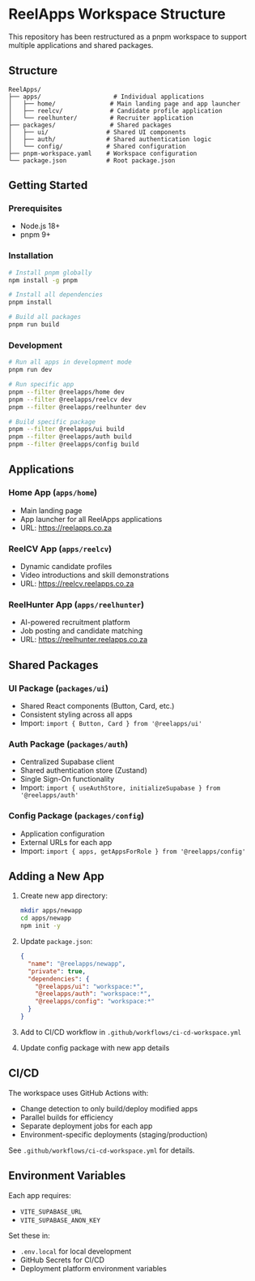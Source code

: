 # ReelApps Workspace Structure

This repository has been restructured as a pnpm workspace to support multiple applications and shared packages.

## Structure

```
ReelApps/
├── apps/                    # Individual applications
│   ├── home/               # Main landing page and app launcher
│   ├── reelcv/             # Candidate profile application
│   └── reelhunter/         # Recruiter application
├── packages/               # Shared packages
│   ├── ui/                # Shared UI components
│   ├── auth/              # Shared authentication logic
│   └── config/            # Shared configuration
├── pnpm-workspace.yaml    # Workspace configuration
└── package.json           # Root package.json
```

## Getting Started

### Prerequisites
- Node.js 18+
- pnpm 9+

### Installation

```bash
# Install pnpm globally
npm install -g pnpm

# Install all dependencies
pnpm install

# Build all packages
pnpm run build
```

### Development

```bash
# Run all apps in development mode
pnpm run dev

# Run specific app
pnpm --filter @reelapps/home dev
pnpm --filter @reelapps/reelcv dev
pnpm --filter @reelapps/reelhunter dev

# Build specific package
pnpm --filter @reelapps/ui build
pnpm --filter @reelapps/auth build
pnpm --filter @reelapps/config build
```

## Applications

### Home App (`apps/home`)
- Main landing page
- App launcher for all ReelApps applications
- URL: https://reelapps.co.za

### ReelCV App (`apps/reelcv`)
- Dynamic candidate profiles
- Video introductions and skill demonstrations
- URL: https://reelcv.reelapps.co.za

### ReelHunter App (`apps/reelhunter`)
- AI-powered recruitment platform
- Job posting and candidate matching
- URL: https://reelhunter.reelapps.co.za

## Shared Packages

### UI Package (`packages/ui`)
- Shared React components (Button, Card, etc.)
- Consistent styling across all apps
- Import: `import { Button, Card } from '@reelapps/ui'`

### Auth Package (`packages/auth`)
- Centralized Supabase client
- Shared authentication store (Zustand)
- Single Sign-On functionality
- Import: `import { useAuthStore, initializeSupabase } from '@reelapps/auth'`

### Config Package (`packages/config`)
- Application configuration
- External URLs for each app
- Import: `import { apps, getAppsForRole } from '@reelapps/config'`

## Adding a New App

1. Create new app directory:
   ```bash
   mkdir apps/newapp
   cd apps/newapp
   npm init -y
   ```

2. Update `package.json`:
   ```json
   {
     "name": "@reelapps/newapp",
     "private": true,
     "dependencies": {
       "@reelapps/ui": "workspace:*",
       "@reelapps/auth": "workspace:*",
       "@reelapps/config": "workspace:*"
     }
   }
   ```

3. Add to CI/CD workflow in `.github/workflows/ci-cd-workspace.yml`

4. Update config package with new app details

## CI/CD

The workspace uses GitHub Actions with:
- Change detection to only build/deploy modified apps
- Parallel builds for efficiency
- Separate deployment jobs for each app
- Environment-specific deployments (staging/production)

See `.github/workflows/ci-cd-workspace.yml` for details.

## Environment Variables

Each app requires:
- `VITE_SUPABASE_URL`
- `VITE_SUPABASE_ANON_KEY`

Set these in:
- `.env.local` for local development
- GitHub Secrets for CI/CD
- Deployment platform environment variables 